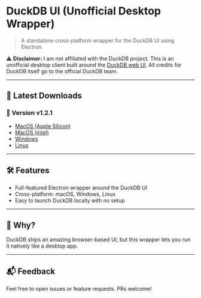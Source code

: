 # DuckDB UI (Unofficial Desktop Wrapper)

> A standalone cross-platform wrapper for the DuckDB UI using Electron.

⚠️ **Disclaimer:** I am not affiliated with the DuckDB project. This is an unofficial desktop client built around the [DuckDB web UI](https://duckdb.org/docs/stable/extensions/ui). All credits for DuckDB itself go to the official DuckDB team.

---

## 🚀 Latest Downloads

### 🔖 Version v1.2.1
- [MacOS (Apple Silicon)](https://github.com/tcboles/duckdb-ui/releases/download/v1.2.1/DuckDB-1.2.1-arm64.dmg)
- [MacOS (intel)](https://github.com/tcboles/duckdb-ui/releases/download/v1.2.1/DuckDB-1.2.1.dmg)
- [Windows](https://github.com/tcboles/duckdb-ui/releases/download/v1.2.1/DuckDB.Setup.1.2.1.exe)
- [Linux](https://github.com/tcboles/duckdb-ui/releases/download/v1.2.1/DuckDB-1.2.1.AppImage)

---

## 🛠 Features
- Full-featured Electron wrapper around the DuckDB UI
- Cross-platform: macOS, Windows, Linux
- Easy to launch DuckDB locally with no setup

---

## 🧪 Why?
DuckDB ships an amazing browser-based UI, but this wrapper lets you run it natively like a desktop app.

---

## 📬 Feedback
Feel free to open issues or feature requests. PRs welcome!